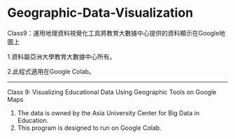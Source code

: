 # Geographic-Data-Visualization
Class9：運用地理資料視覺化工具將教育大數據中心提供的資料顯示在Google地圖上

1.資料屬亞洲大學教育大數據中心所有。

2.此程式適用在Google Colab。

---

Class 9: Visualizing Educational Data Using Geographic Tools on Google Maps

1. The data is owned by the Asia University Center for Big Data in Education.
2. This program is designed to run on Google Colab.

